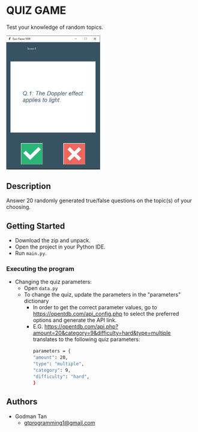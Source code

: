 # QUIZ GAME  

Test your knowledge of random topics.

<img src="https://github.com/ygyzys83/Quiz-Game/blob/main/images/quiz.PNG" width="250" />

## Description

Answer 20 randomly generated true/false questions on the topic(s) of your choosing.

## Getting Started

* Download the zip and unpack.
* Open the project in your Python IDE.
* Run `main.py`.

### Executing the program

* Changing the quiz parameters: 
  * Open `data.py`
  * To change the quiz, update the parameters in the "parameters" dictionary
    * In order to get the correct parameter values, go to https://opentdb.com/api_config.php to select the preferred options and generate the API link.
    * E.G. https://opentdb.com/api.php?amount=20&category=9&difficulty=hard&type=multiple translates to the following quiz parameters:
      ```sh
      parameters = {
      "amount": 20,
      "type": "multiple",
      "category": 9,
      "difficulty": "hard",
      }
      ```


## Authors

* Godman Tan
  * gtprogramming1@gmail.com
